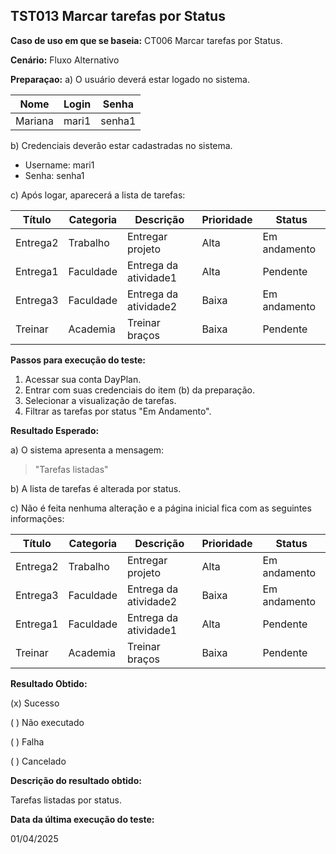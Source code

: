 ## TST013 Marcar tarefas por Status

**Caso de uso em que se baseia:** CT006 Marcar tarefas por Status.

**Cenário:** Fluxo Alternativo

**Preparaçao:** 
a) O usuário deverá estar logado no sistema.

| Nome               | Login    | Senha  |
|----------          | ------   |------  |
| Mariana            | mari1    | senha1 |

b) Credenciais deverão estar cadastradas no sistema.
* Username: mari1
* Senha: senha1

c) Após logar, aparecerá a lista de tarefas:

| Título     | Categoria  | Descrição             | Prioridade | Status       |
|-------     | ---------  | ----------            | ---------- | -----        |
| Entrega2   | Trabalho   | Entregar projeto      | Alta       | Em andamento |
| Entrega1   | Faculdade  | Entrega da atividade1 | Alta       | Pendente     | 
| Entrega3   | Faculdade  | Entrega da atividade2 | Baixa      | Em andamento |
| Treinar    | Academia   | Treinar braços        | Baixa      | Pendente     |


**Passos para execução do teste:**
1. Acessar sua conta DayPlan.
2. Entrar com suas credenciais do item (b) da preparação.
3. Selecionar a visualização de tarefas.
4. Filtrar as tarefas por status "Em Andamento".

**Resultado Esperado:** 

a) O sistema apresenta a mensagem: 
> "Tarefas listadas"

b) A lista de tarefas é alterada por status.

c) Não é feita nenhuma alteração e a página inicial fica com as seguintes informações: 

| Título     | Categoria  | Descrição             | Prioridade | Status       |
|-------     | ---------  | ----------            | ---------- | -----        |
| Entrega2   | Trabalho   | Entregar projeto      | Alta       | Em andamento |
| Entrega3   | Faculdade  | Entrega da atividade2 | Baixa      | Em andamento |
| Entrega1   | Faculdade  | Entrega da atividade1 | Alta       | Pendente     | 
| Treinar    | Academia   | Treinar braços        | Baixa      | Pendente     |


**Resultado Obtido:**

(x) Sucesso

( ) Não executado

( ) Falha

( ) Cancelado

**Descrição do resultado obtido:**

Tarefas listadas por status.

**Data da última execução do teste:**

01/04/2025